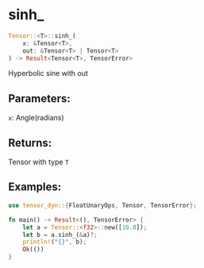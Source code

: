 # sinh_
```rust
Tensor::<T>::sinh_(
    x: &Tensor<T>, 
    out: &Tensor<T> | Tensor<T>
) -> Result<Tensor<T>, TensorError>
```
Hyperbolic sine with out
## Parameters:
`x`: Angle(radians)
## Returns:
Tensor with type `T`
## Examples:
```rust
use tensor_dyn::{FloatUnaryOps, Tensor, TensorError};

fn main() -> Result<(), TensorError> {
    let a = Tensor::<f32>::new([10.0]);
    let b = a.sinh_(&a)?;
    println!("{}", b);
    Ok(())
}
```